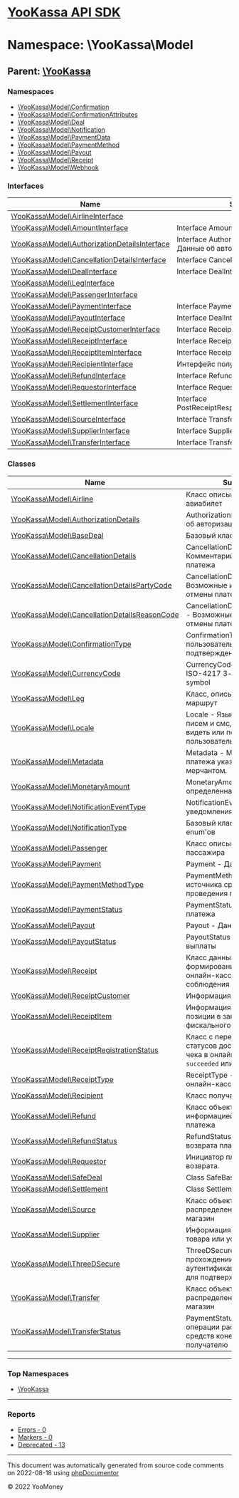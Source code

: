 # [YooKassa API SDK](../home.md)

# Namespace: \YooKassa\Model

## Parent: [\YooKassa](../namespaces/yookassa.md)

### Namespaces

* [\YooKassa\Model\Confirmation](../namespaces/yookassa-model-confirmation.md)
* [\YooKassa\Model\ConfirmationAttributes](../namespaces/yookassa-model-confirmationattributes.md)
* [\YooKassa\Model\Deal](../namespaces/yookassa-model-deal.md)
* [\YooKassa\Model\Notification](../namespaces/yookassa-model-notification.md)
* [\YooKassa\Model\PaymentData](../namespaces/yookassa-model-paymentdata.md)
* [\YooKassa\Model\PaymentMethod](../namespaces/yookassa-model-paymentmethod.md)
* [\YooKassa\Model\Payout](../namespaces/yookassa-model-payout.md)
* [\YooKassa\Model\Receipt](../namespaces/yookassa-model-receipt.md)
* [\YooKassa\Model\Webhook](../namespaces/yookassa-model-webhook.md)

### Interfaces

| Name | Summary |
| ---- | ------- |
| [\YooKassa\Model\AirlineInterface](../classes/YooKassa-Model-AirlineInterface.md) |  |
| [\YooKassa\Model\AmountInterface](../classes/YooKassa-Model-AmountInterface.md) | Interface AmountInterface |
| [\YooKassa\Model\AuthorizationDetailsInterface](../classes/YooKassa-Model-AuthorizationDetailsInterface.md) | Interface AuthorizationDetailsInterface - Данные об авторизации платежа |
| [\YooKassa\Model\CancellationDetailsInterface](../classes/YooKassa-Model-CancellationDetailsInterface.md) | Interface CancellationDetailsInterface |
| [\YooKassa\Model\DealInterface](../classes/YooKassa-Model-DealInterface.md) | Interface DealInterface |
| [\YooKassa\Model\LegInterface](../classes/YooKassa-Model-LegInterface.md) |  |
| [\YooKassa\Model\PassengerInterface](../classes/YooKassa-Model-PassengerInterface.md) |  |
| [\YooKassa\Model\PaymentInterface](../classes/YooKassa-Model-PaymentInterface.md) | Interface PaymentInterface |
| [\YooKassa\Model\PayoutInterface](../classes/YooKassa-Model-PayoutInterface.md) | Interface DealInterface |
| [\YooKassa\Model\ReceiptCustomerInterface](../classes/YooKassa-Model-ReceiptCustomerInterface.md) | Interface ReceiptCustomerInterface |
| [\YooKassa\Model\ReceiptInterface](../classes/YooKassa-Model-ReceiptInterface.md) | Interface ReceiptInterface |
| [\YooKassa\Model\ReceiptItemInterface](../classes/YooKassa-Model-ReceiptItemInterface.md) | Interface ReceiptItemInterface |
| [\YooKassa\Model\RecipientInterface](../classes/YooKassa-Model-RecipientInterface.md) | Интерфейс получателя платежа. |
| [\YooKassa\Model\RefundInterface](../classes/YooKassa-Model-RefundInterface.md) | Interface RefundInterface |
| [\YooKassa\Model\RequestorInterface](../classes/YooKassa-Model-RequestorInterface.md) | Interface RequestorInterface |
| [\YooKassa\Model\SettlementInterface](../classes/YooKassa-Model-SettlementInterface.md) | Interface PostReceiptResponseSettlementInterface |
| [\YooKassa\Model\SourceInterface](../classes/YooKassa-Model-SourceInterface.md) | Interface TransferInterface |
| [\YooKassa\Model\SupplierInterface](../classes/YooKassa-Model-SupplierInterface.md) | Interface SupplierInterface |
| [\YooKassa\Model\TransferInterface](../classes/YooKassa-Model-TransferInterface.md) | Interface TransferInterface |

### Classes

| Name | Summary |
| ---- | ------- |
| [\YooKassa\Model\Airline](../classes/YooKassa-Model-Airline.md) | Класс описывающий авиабилет |
| [\YooKassa\Model\AuthorizationDetails](../classes/YooKassa-Model-AuthorizationDetails.md) | AuthorizationDetails - Данные об авторизации платежа |
| [\YooKassa\Model\BaseDeal](../classes/YooKassa-Model-BaseDeal.md) | Базовый класс сделки |
| [\YooKassa\Model\CancellationDetails](../classes/YooKassa-Model-CancellationDetails.md) | CancellationDetails - Комментарий к отмене платежа |
| [\YooKassa\Model\CancellationDetailsPartyCode](../classes/YooKassa-Model-CancellationDetailsPartyCode.md) | CancellationDetailsPartyCode - Возможные инициаторы отмены платежа |
| [\YooKassa\Model\CancellationDetailsReasonCode](../classes/YooKassa-Model-CancellationDetailsReasonCode.md) | CancellationDetailsReasonCode - Возможные причины отмены платежа |
| [\YooKassa\Model\ConfirmationType](../classes/YooKassa-Model-ConfirmationType.md) | ConfirmationType - Тип пользовательского процесса подтверждения платежа |Код|Описание| --- | --- |redirect|Необходимо направить плательщика на страницу партнера| |external|Необходимо ождать пока плательщик самостоятельно подтвердит платеж| |code_verification|Необходимо получить одноразовый код от плательщика для подтверждения платежа| |embedded|Необходимо получить токен для checkout.js| |qr|Необходимо получить QR-код| |mobile_application|необходимо совершить действия в мобильном приложении| |
| [\YooKassa\Model\CurrencyCode](../classes/YooKassa-Model-CurrencyCode.md) | CurrencyCode - Код валюты, ISO-4217 3-alpha currency symbol |
| [\YooKassa\Model\Leg](../classes/YooKassa-Model-Leg.md) | Класс, описывающий маршрут |
| [\YooKassa\Model\Locale](../classes/YooKassa-Model-Locale.md) | Locale - Язык интерфейса, писем и смс, которые будет видеть или получать пользователь |Код|Описание| --- | --- |ru_RU|Русский| |en_US|English| |
| [\YooKassa\Model\Metadata](../classes/YooKassa-Model-Metadata.md) | Metadata - Метаданные платежа указанные мерчантом. |
| [\YooKassa\Model\MonetaryAmount](../classes/YooKassa-Model-MonetaryAmount.md) | MonetaryAmount - Сумма определенная в валюте |
| [\YooKassa\Model\NotificationEventType](../classes/YooKassa-Model-NotificationEventType.md) | NotificationEventType - Тип уведомления |Код|Описание| --- | --- |payment.waiting_for_capture|Успешно оплачен покупателем, ожидает подтверждения магазином (capture или aviso)| |payment.succeeded|Успешно оплачен и подтвержден магазином| |payment.canceled|Неуспех оплаты или отменен магазином| |refund.succeeded|Успешный возврат| |deal.closed|Сделка перешла в статус closed| |payout.canceled|Выплата перешла в статус canceled| |payout.succeeded|Выплата перешла в статус succeeded| |
| [\YooKassa\Model\NotificationType](../classes/YooKassa-Model-NotificationType.md) | Базовый класс генерируемых enum&#039;ов |
| [\YooKassa\Model\Passenger](../classes/YooKassa-Model-Passenger.md) | Класс описывающий данные пассажира |
| [\YooKassa\Model\Payment](../classes/YooKassa-Model-Payment.md) | Payment - Данные о платеже |
| [\YooKassa\Model\PaymentMethodType](../classes/YooKassa-Model-PaymentMethodType.md) | PaymentMethodType - Тип источника средств для проведения платежа |Код|Описание| --- | --- |yoo_money|Платеж из кошелька ЮMoney| |bank_card|Платеж с произвольной банковской карты| |sberbank|Платеж СбербанкОнлайн| |cash|Платеж наличными| |mobile_balance|Платеж с баланса мобильного телефона| |apple_pay|Платеж ApplePay| |google_pay|Платеж Google Pay| |qiwi|Платеж из кошелька Qiwi| |webmoney|Платеж из кошелька Webmoney| |alfabank|Платеж через Альфа-Клик| |b2b_sberbank|Сбербанк Бизнес Онлайн| |tinkoff_bank|Интернет-банк Тинькофф| |psb|ПромсвязьБанк| |installments|Заплатить по частям| |wechat|Платеж через WeChat| |wechat|Платеж через через сервис быстрых платежей| |
| [\YooKassa\Model\PaymentStatus](../classes/YooKassa-Model-PaymentStatus.md) | PaymentStatus - Состояние платежа |Код|Описание| --- | --- |pending|Ожидает оплаты покупателем| |waiting_for_capture|Успешно оплачен покупателем, ожидает подтверждения магазином (capture или aviso)| |succeeded|Успешно оплачен и подтвержден магазином| |canceled|Неуспех оплаты или отменен магазином (cancel)| |
| [\YooKassa\Model\Payout](../classes/YooKassa-Model-Payout.md) | Payout - Данные о выплате |
| [\YooKassa\Model\PayoutStatus](../classes/YooKassa-Model-PayoutStatus.md) | PayoutStatus - Статус выплаты |Код|Описание| --- | --- |pending|Выплата создана и ожидает подтверждения от эмитента| |succeeded|Выплата успешно завершена| |canceled|Выплата отменена| |
| [\YooKassa\Model\Receipt](../classes/YooKassa-Model-Receipt.md) | Класс данных для формирования чека в онлайн-кассе (для соблюдения 54-ФЗ) |
| [\YooKassa\Model\ReceiptCustomer](../classes/YooKassa-Model-ReceiptCustomer.md) | Информация о плательщике |
| [\YooKassa\Model\ReceiptItem](../classes/YooKassa-Model-ReceiptItem.md) | Информация о товарной позиции в заказе, позиция фискального чека |
| [\YooKassa\Model\ReceiptRegistrationStatus](../classes/YooKassa-Model-ReceiptRegistrationStatus.md) | Класс с перечислением статусов доставки данных для чека в онлайн-кассу (`pending`, `succeeded` или `canceled`) |
| [\YooKassa\Model\ReceiptType](../classes/YooKassa-Model-ReceiptType.md) | ReceiptType - Тип чека в онлайн-кассе. |
| [\YooKassa\Model\Recipient](../classes/YooKassa-Model-Recipient.md) | Класс получателя платежа. |
| [\YooKassa\Model\Refund](../classes/YooKassa-Model-Refund.md) | Класс объекта с информацией о возврате платежа |
| [\YooKassa\Model\RefundStatus](../classes/YooKassa-Model-RefundStatus.md) | RefundStatus - Состояние возврата платежа |Код|Описание| --- | --- |pending|Ожидает обработки| |succeeded|Успешно возвращен| |canceled|В проведении возврата отказано| |
| [\YooKassa\Model\Requestor](../classes/YooKassa-Model-Requestor.md) | Инициатор платежа или возврата. |
| [\YooKassa\Model\SafeDeal](../classes/YooKassa-Model-SafeDeal.md) | Class SafeBaseDeal |
| [\YooKassa\Model\Settlement](../classes/YooKassa-Model-Settlement.md) | Class Settlement |
| [\YooKassa\Model\Source](../classes/YooKassa-Model-Source.md) | Класс объекта распределения денег в магазин |
| [\YooKassa\Model\Supplier](../classes/YooKassa-Model-Supplier.md) | Информация о поставщике товара или услуги. |
| [\YooKassa\Model\ThreeDSecure](../classes/YooKassa-Model-ThreeDSecure.md) | ThreeDSecure - Данные о прохождении пользователем аутентификации по 3‑D Secure для подтверждения платежа. |
| [\YooKassa\Model\Transfer](../classes/YooKassa-Model-Transfer.md) | Класс объекта распределения денег в магазин |
| [\YooKassa\Model\TransferStatus](../classes/YooKassa-Model-TransferStatus.md) | PaymentStatus - Статус операции распределения средств конечному получателю |Код|Описание| --- | --- |pending|Ожидает оплаты покупателем| |waiting_for_capture|Успешно оплачен покупателем, ожидает подтверждения магазином (capture или aviso)| |succeeded|Успешно оплачен и получен магазином| |canceled|Неуспех оплаты или отменен магазином (cancel)| |

---

### Top Namespaces

* [\YooKassa](../namespaces/yookassa.md)

---

### Reports
* [Errors - 0](../reports/errors.md)
* [Markers - 0](../reports/markers.md)
* [Deprecated - 13](../reports/deprecated.md)

---

This document was automatically generated from source code comments on 2022-08-18 using [phpDocumentor](http://www.phpdoc.org/)

&copy; 2022 YooMoney